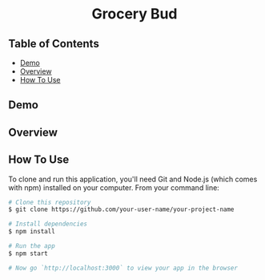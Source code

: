 <h1 align="center">Grocery Bud</h1>
  
<!-- TABLE OF CONTENTS -->

## Table of Contents

- [Demo](#demo)
- [Overview](#overview)
- [How To Use](#how-to-use)

<!-- DEMO -->

## Demo

<!-- OVERVIEW -->

## Overview

## How To Use

To clone and run this application, you'll need Git and Node.js (which comes with npm) installed on your computer. From your command line:

```bash
# Clone this repository
$ git clone https://github.com/your-user-name/your-project-name

# Install dependencies
$ npm install

# Run the app
$ npm start

# Now go `http://localhost:3000` to view your app in the browser
```
